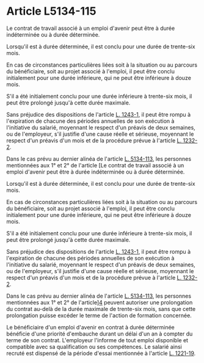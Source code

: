 # Article L5134-115

Le contrat de travail associé à un emploi d'avenir peut être à durée indéterminée ou à durée déterminée. 
  
  
Lorsqu'il est à durée déterminée, il est conclu pour une durée de trente-six mois. 
  
  
En cas de circonstances particulières liées soit à la situation ou au parcours du bénéficiaire, soit au projet associé à l'emploi, il peut être conclu initialement pour une durée inférieure, qui ne peut être inférieure à douze mois. 
  
  
S'il a été initialement conclu pour une durée inférieure à trente-six mois, il peut être prolongé jusqu'à cette durée maximale. 
  
  
Sans préjudice des dispositions de l'article [L. 1243-1][1], il peut être rompu à l'expiration de chacune des périodes annuelles de son exécution à l'initiative du salarié, moyennant le respect d'un préavis de deux semaines, ou de l'employeur, s'il justifie d'une cause réelle et sérieuse, moyennant le respect d'un préavis d'un mois et de la procédure prévue à l'article [L. 1232-2][2]. 
  
  
Dans le cas prévu au dernier alinéa de l'article [L. 5134-113][3], les personnes mentionnées aux 1° et 2° de l'article [Le contrat de travail associé à un emploi d'avenir peut être à durée indéterminée ou à durée déterminée. 
  
  
Lorsqu'il est à durée déterminée, il est conclu pour une durée de trente-six mois. 
  
  
En cas de circonstances particulières liées soit à la situation ou au parcours du bénéficiaire, soit au projet associé à l'emploi, il peut être conclu initialement pour une durée inférieure, qui ne peut être inférieure à douze mois. 
  
  
S'il a été initialement conclu pour une durée inférieure à trente-six mois, il peut être prolongé jusqu'à cette durée maximale. 
  
  
Sans préjudice des dispositions de l'article [L. 1243-1][1], il peut être rompu à l'expiration de chacune des périodes annuelles de son exécution à l'initiative du salarié, moyennant le respect d'un préavis de deux semaines, ou de l'employeur, s'il justifie d'une cause réelle et sérieuse, moyennant le respect d'un préavis d'un mois et de la procédure prévue à l'article [L. 1232-2][2]. 
  
  
Dans le cas prévu au dernier alinéa de l'article [L. 5134-113][3], les personnes mentionnées aux 1° et 2° de l'article][4] peuvent autoriser une prolongation du contrat au-delà de la durée maximale de trente-six mois, sans que cette prolongation puisse excéder le terme de l'action de formation concernée. 
  
  
Le bénéficiaire d'un emploi d'avenir en contrat à durée déterminée bénéficie d'une priorité d'embauche durant un délai d'un an à compter du terme de son contrat. L'employeur l'informe de tout emploi disponible et compatible avec sa qualification ou ses compétences. Le salarié ainsi recruté est dispensé de la période d'essai mentionnée à l'article [L. 1221-19][5].

 [1]: /affichCodeArticle.do?cidTexte=LEGITEXT000006072050&idArticle=LEGIARTI000006901212&dateTexte=&categorieLien=cid
 [2]: /affichCodeArticle.do?cidTexte=LEGITEXT000006072050&idArticle=LEGIARTI000006901000&dateTexte=&categorieLien=cid
 [3]: /affichCodeArticle.do?cidTexte=LEGITEXT000006072050&idArticle=LEGIARTI000026538123&dateTexte=&categorieLien=cid
 [4]: /affichCodeArticle.do?cidTexte=LEGITEXT000006072050&idArticle=LEGIARTI000019864843&dateTexte=&categorieLien=cid
 [5]: /affichCodeArticle.do?cidTexte=LEGITEXT000006072050&idArticle=LEGIARTI000019067614&dateTexte=&categorieLien=cid